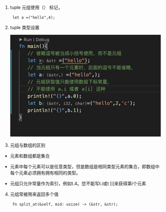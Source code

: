 1. tuple 元组使用（） 标记，

        let a =("hello",4);
2. tuple 类型设置

   ![avatar](../../assets/tuple-1.jpg)


3. 元组与数组的区别

+ 元素和数组都是集合

+ 元素中每个元素可以是任意类型，但是数组是相同类型元素的集合，即数组中每个元素必须拥有拥有相同的类型。

+ 元组只允许常量作为索引，例如t.4。您不能写t.i或t [i]来获得第i个元素

4. 元组常被用来返回多个值

        fn split_at(&self, mid: usize) -> (&str, &str);